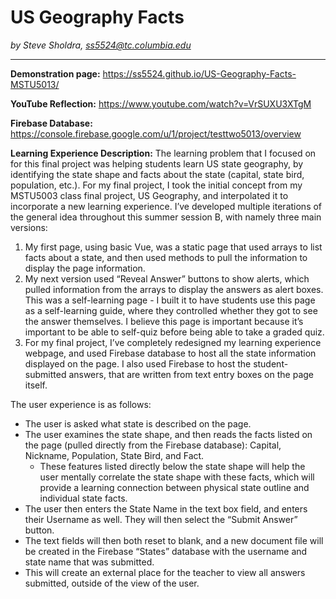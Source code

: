 # US Geography Facts
*by Steve Sholdra, ss5524@tc.columbia.edu*


---
**Demonstration page:** https://ss5524.github.io/US-Geography-Facts-MSTU5013/

**YouTube Reflection:** https://www.youtube.com/watch?v=VrSUXU3XTgM

**Firebase Database:** https://console.firebase.google.com/u/1/project/testtwo5013/overview

**Learning Experience Description:** 
The learning problem that I focused on for this final project was helping students learn US state geography, by identifying the state shape and facts about the state (capital, state bird, population, etc.). For my final project, I took the initial concept from my MSTU5003 class final project, US Geography, and interpolated it to incorporate a new learning experience. I’ve developed multiple iterations of the general idea throughout this summer session B, with namely three main versions:
1. My first page, using basic Vue, was a static page that used arrays to list facts about a state, and then used methods to pull the information to display the page information.
1. My next version used “Reveal Answer” buttons to show alerts, which pulled information from the arrays to display the answers as alert boxes. This was a self-learning page - I built it to have students use this page as a self-learning guide, where they controlled whether they got to see the answer themselves. I believe this page is important because it’s important to be able to self-quiz before being able to take a graded quiz.
1. For my final project, I’ve completely redesigned my learning experience webpage, and used Firebase database to host all the state information displayed on the page. I also used Firebase to host the student-submitted answers, that are written from text entry boxes on the page itself. 


The user experience is as follows:
* The user is asked what state is described on the page.
* The user examines the state shape, and then reads the facts listed on the page (pulled directly from the Firebase database): Capital, Nickname, Population, State Bird, and Fact. 
    * These features listed directly below the state shape will help the user mentally correlate the state shape with these facts, which will provide a learning connection between physical state outline and individual state facts.
* The user then enters the State Name in the text box field, and enters their Username as well. They will then select the “Submit Answer” button.
* The text fields will then both reset to blank, and a new document file will be created in the Firebase “States” database with the username and state name that was submitted. 
* This will create an external place for the teacher to view all answers submitted, outside of the view of the user. 
